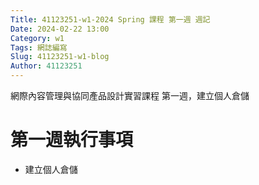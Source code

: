 ```yaml
---
Title: 41123251-w1-2024 Spring 課程 第一週 週記
Date: 2024-02-22 13:00
Category: w1
Tags: 網誌編寫
Slug: 41123251-w1-blog
Author: 41123251
---
```


網際內容管理與協同產品設計實習課程 第一週，建立個人倉儲

<!-- PELICAN_END_SUMMARY -->

# 第一週執行事項
- 建立個人倉儲
